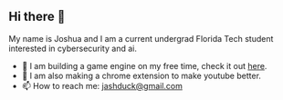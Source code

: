 ## Hi there 👋

My name is Joshua and I am a current undergrad Florida Tech student interested in cybersecurity and ai.

- 🌱 I am building a game engine on my free time, check it out [here](https://github.com/JashDuck/DuckEngine).
- 🌱 I am also making a chrome extension to make youtube better.
- 📫 How to reach me: jashduck@gmail.com

<!--
**JashDuck/JashDuck** is a ✨ _special_ ✨ repository because its `README.md` (this file) appears on your GitHub profile.

Here are some ideas to get you started:

- 🔭 I’m currently working on ...
- 🌱 I’m currently learning ...
- 👯 I’m looking to collaborate on ...
- 🤔 I’m looking for help with ...
- 💬 Ask me about ...
- 📫 How to reach me: ...
- 😄 Pronouns: ...
- ⚡ Fun fact: ...
-->
